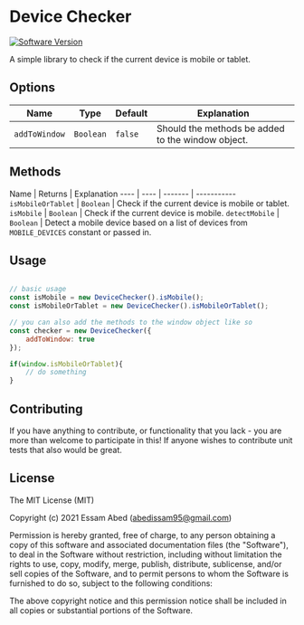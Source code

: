 # Device Checker

[![Software Version](https://img.shields.io/badge/device--checker-v1.0.0-green)](https://github.com/SaboSuke/device-checker)

A simple library to check if the current device is mobile or tablet.

## Options

Name | Type | Default | Explanation
---- | ---- | ------- | -----------
  `addToWindow` | `Boolean` | `false` | Should the methods be added to the window object.

## Methods

Name | Returns | Explanation
---- | ---- | ------- | -----------
  `isMobileOrTablet` | `Boolean` | Check if the current device is mobile or tablet.
  `isMobile` | `Boolean` | Check if the current device is mobile.
  `detectMobile` | `Boolean` | Detect a mobile device based on a list of devices from `MOBILE_DEVICES` constant or passed in.

## Usage

```javascript

// basic usage
const isMobile = new DeviceChecker().isMobile();
const isMobileOrTablet = new DeviceChecker().isMobileOrTablet();

// you can also add the methods to the window object like so
const checker = new DeviceChecker({
    addToWindow: true
});

if(window.isMobileOrTablet){
    // do something
}


```

## Contributing

If you have anything to contribute, or functionality that you lack - you are more than welcome to participate in this!
If anyone wishes to contribute unit tests that also would be great.

## License

The MIT License (MIT)

Copyright (c) 2021 Essam Abed (abedissam95@gmail.com)

Permission is hereby granted, free of charge, to any person obtaining a copy
of this software and associated documentation files (the "Software"), to deal
in the Software without restriction, including without limitation the rights
to use, copy, modify, merge, publish, distribute, sublicense, and/or sell
copies of the Software, and to permit persons to whom the Software is
furnished to do so, subject to the following conditions:

The above copyright notice and this permission notice shall be included in all
copies or substantial portions of the Software.